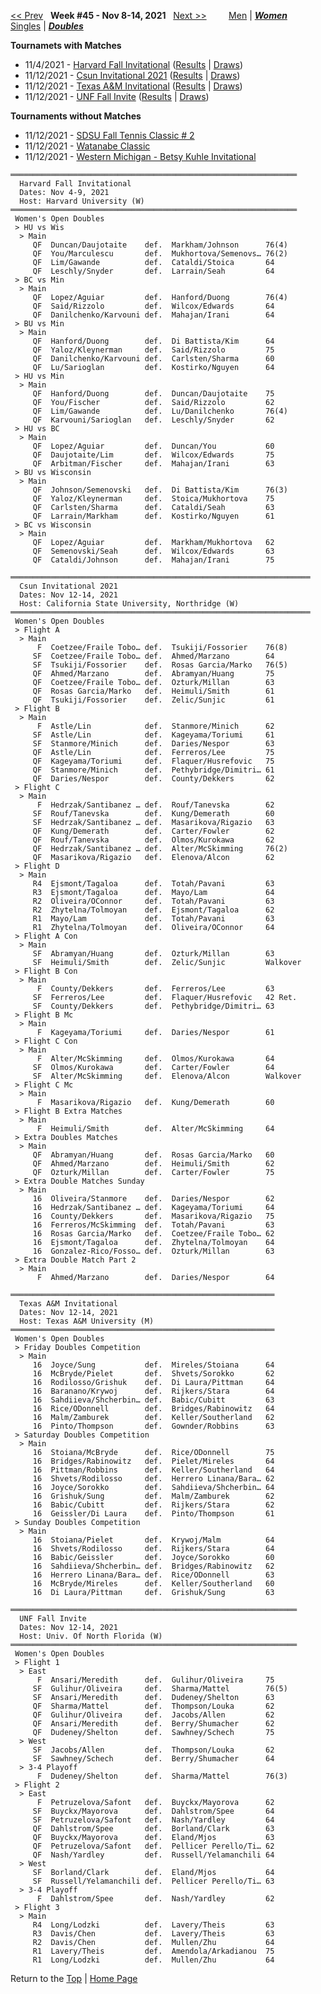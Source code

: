<a name="top"></a>[<< Prev](women_doubles_2144.md) &nbsp; **Week #45 - Nov 8-14, 2021** &nbsp; [Next >>](women_doubles_2146.md) &nbsp;&nbsp;&nbsp;&nbsp;&nbsp;&nbsp;&nbsp; [Men](./men_doubles_2145.md) &#124; [***Women***](./women_doubles_2145.md) &nbsp;&nbsp;&nbsp;&nbsp;&nbsp; [Singles](./women_singles_2145.md) &#124; [***Doubles***](./women_doubles_2145.md)

**Tournamets with Matches**  
- 11/4/2021 - [Harvard Fall Invitational](#21-06527) ([Results](#21-06527) &#124; <a href="https://colleges.wearecollegetennis.com/competitions/HarvardUniversityW/Tournaments/Overview/BA786C50-A446-4E92-9092-433D2C4A4F77" target="_blank">Draws</a>)  
- 11/12/2021 - [Csun Invitational 2021](#21-21713) ([Results](#21-21713) &#124; <a href="https://colleges.wearecollegetennis.com/competitions/CaliforniaStateUniversityNorthridgeW/Tournaments/Overview/170B0D52-C31D-4AA5-A14A-C44E18B58FF4" target="_blank">Draws</a>)  
- 11/12/2021 - [Texas A&M Invitational](#21-89648) ([Results](#21-89648) &#124; <a href="https://colleges.wearecollegetennis.com/competitions/TexasAMUniversityM/Tournaments/Overview/BF7768E0-4750-49B0-9B29-7EB1AC4016D9" target="_blank">Draws</a>)  
- 11/12/2021 - [UNF Fall Invite](#21-72331) ([Results](#21-72331) &#124; <a href="https://colleges.wearecollegetennis.com/competitions/UnivOfNorthFloridaW/Tournaments/Overview/0890226F-0B4C-40E3-888D-5CE5DA25876A" target="_blank">Draws</a>)  

**Tournaments without Matches**  
- 11/12/2021 - <a href="https://colleges.wearecollegetennis.com/competitions/SanDiegoStateUniversityW/Tournaments/Overview/1A40265D-8EC6-44FD-9EB9-1733C02C74CC" target="_blank">SDSU Fall Tennis Classic # 2</a>  
- 11/12/2021 - <a href="https://colleges.wearecollegetennis.com/competitions/UnivOfNevadaLasVegasW/Tournaments/Overview/185CF1AE-D437-4098-91A9-6F597D244978" target="_blank">Watanabe Classic</a>  
- 11/12/2021 - <a href="https://colleges.wearecollegetennis.com/competitions/WesternMichiganUniversityW/Tournaments/Overview/5D6A7D6E-4DFF-41D5-BA55-AEBEDA326663" target="_blank">Western Michigan - Betsy Kuhle Invitational</a>  

<a name="21-06527"></a>
~~~
════════════════════════════════════════════════════════════════
  Harvard Fall Invitational
  Dates: Nov 4-9, 2021
  Host: Harvard University (W)
════════════════════════════════════════════════════════════════
 Women's Open Doubles
 > HU vs Wis
  > Main
     QF  Duncan/Daujotaite    def.  Markham/Johnson      76(4)
     QF  You/Marculescu       def.  Mukhortova/Semenovs… 76(2)
     QF  Lim/Gawande          def.  Cataldi/Stoica       64
     QF  Leschly/Snyder       def.  Larrain/Seah         64
 > BC vs Min
  > Main
     QF  Lopez/Aguiar         def.  Hanford/Duong        76(4)
     QF  Said/Rizzolo         def.  Wilcox/Edwards       64
     QF  Danilchenko/Karvouni def.  Mahajan/Irani        64
 > BU vs Min
  > Main
     QF  Hanford/Duong        def.  Di Battista/Kim      64
     QF  Yaloz/Kleynerman     def.  Said/Rizzolo         75
     QF  Danilchenko/Karvouni def.  Carlsten/Sharma      60
     QF  Lu/Sarioglan         def.  Kostirko/Nguyen      64
 > HU vs Min
  > Main
     QF  Hanford/Duong        def.  Duncan/Daujotaite    75
     QF  You/Fischer          def.  Said/Rizzolo         62
     QF  Lim/Gawande          def.  Lu/Danilchenko       76(4)
     QF  Karvouni/Sarioglan   def.  Leschly/Snyder       62
 > HU vs BC
  > Main
     QF  Lopez/Aguiar         def.  Duncan/You           60
     QF  Daujotaite/Lim       def.  Wilcox/Edwards       75
     QF  Arbitman/Fischer     def.  Mahajan/Irani        63
 > BU vs Wisconsin
  > Main
     QF  Johnson/Semenovski   def.  Di Battista/Kim      76(3)
     QF  Yaloz/Kleynerman     def.  Stoica/Mukhortova    75
     QF  Carlsten/Sharma      def.  Cataldi/Seah         63
     QF  Larrain/Markham      def.  Kostirko/Nguyen      61
 > BC vs Wisconsin
  > Main
     QF  Lopez/Aguiar         def.  Markham/Mukhortova   62
     QF  Semenovski/Seah      def.  Wilcox/Edwards       63
     QF  Cataldi/Johnson      def.  Mahajan/Irani        75
~~~

<a name="21-21713"></a>
~~~
═══════════════════════════════════════════════════════════════════
  Csun Invitational 2021
  Dates: Nov 12-14, 2021
  Host: California State University, Northridge (W)
═══════════════════════════════════════════════════════════════════
 Women's Open Doubles
 > Flight A
  > Main
      F  Coetzee/Fraile Tobo… def.  Tsukiji/Fossorier    76(8)
     SF  Coetzee/Fraile Tobo… def.  Ahmed/Marzano        64
     SF  Tsukiji/Fossorier    def.  Rosas Garcia/Marko   76(5)
     QF  Ahmed/Marzano        def.  Abramyan/Huang       75
     QF  Coetzee/Fraile Tobo… def.  Ozturk/Millan        63
     QF  Rosas Garcia/Marko   def.  Heimuli/Smith        61
     QF  Tsukiji/Fossorier    def.  Zelic/Sunjic         61
 > Flight B
  > Main
      F  Astle/Lin            def.  Stanmore/Minich      62
     SF  Astle/Lin            def.  Kageyama/Toriumi     61
     SF  Stanmore/Minich      def.  Daries/Nespor        63
     QF  Astle/Lin            def.  Ferreros/Lee         75
     QF  Kageyama/Toriumi     def.  Flaquer/Husrefovic   75
     QF  Stanmore/Minich      def.  Pethybridge/Dimitri… 61
     QF  Daries/Nespor        def.  County/Dekkers       62
 > Flight C
  > Main
      F  Hedrzak/Santibanez … def.  Rouf/Tanevska        62
     SF  Rouf/Tanevska        def.  Kung/Demerath        60
     SF  Hedrzak/Santibanez … def.  Masarikova/Rigazio   63
     QF  Kung/Demerath        def.  Carter/Fowler        62
     QF  Rouf/Tanevska        def.  Olmos/Kurokawa       62
     QF  Hedrzak/Santibanez … def.  Alter/McSkimming     76(2)
     QF  Masarikova/Rigazio   def.  Elenova/Alcon        62
 > Flight D
  > Main
     R4  Ejsmont/Tagaloa      def.  Totah/Pavani         63
     R3  Ejsmont/Tagaloa      def.  Mayo/Lam             64
     R2  Oliveira/OConnor     def.  Totah/Pavani         63
     R2  Zhytelna/Tolmoyan    def.  Ejsmont/Tagaloa      62
     R1  Mayo/Lam             def.  Totah/Pavani         63
     R1  Zhytelna/Tolmoyan    def.  Oliveira/OConnor     64
 > Flight A Con
  > Main
     SF  Abramyan/Huang       def.  Ozturk/Millan        63
     SF  Heimuli/Smith        def.  Zelic/Sunjic         Walkover
 > Flight B Con
  > Main
      F  County/Dekkers       def.  Ferreros/Lee         63
     SF  Ferreros/Lee         def.  Flaquer/Husrefovic   42 Ret.
     SF  County/Dekkers       def.  Pethybridge/Dimitri… 63
 > Flight B Mc
  > Main
      F  Kageyama/Toriumi     def.  Daries/Nespor        61
 > Flight C Con
  > Main
      F  Alter/McSkimming     def.  Olmos/Kurokawa       64
     SF  Olmos/Kurokawa       def.  Carter/Fowler        64
     SF  Alter/McSkimming     def.  Elenova/Alcon        Walkover
 > Flight C Mc
  > Main
      F  Masarikova/Rigazio   def.  Kung/Demerath        60
 > Flight B Extra Matches
  > Main
      F  Heimuli/Smith        def.  Alter/McSkimming     64
 > Extra Doubles Matches
  > Main
     QF  Abramyan/Huang       def.  Rosas Garcia/Marko   60
     QF  Ahmed/Marzano        def.  Heimuli/Smith        62
     QF  Ozturk/Millan        def.  Carter/Fowler        75
 > Extra Double Matches Sunday
  > Main
     16  Oliveira/Stanmore    def.  Daries/Nespor        62
     16  Hedrzak/Santibanez … def.  Kageyama/Toriumi     64
     16  County/Dekkers       def.  Masarikova/Rigazio   75
     16  Ferreros/McSkimming  def.  Totah/Pavani         63
     16  Rosas Garcia/Marko   def.  Coetzee/Fraile Tobo… 62
     16  Ejsmont/Tagaloa      def.  Zhytelna/Tolmoyan    64
     16  Gonzalez-Rico/Fosso… def.  Ozturk/Millan        63
 > Extra Double Match Part 2
  > Main
      F  Ahmed/Marzano        def.  Daries/Nespor        64
~~~

<a name="21-89648"></a>
~~~
═══════════════════════════════════════════════════════════
  Texas A&M Invitational
  Dates: Nov 12-14, 2021
  Host: Texas A&M University (M)
═══════════════════════════════════════════════════════════
 Women's Open Doubles
 > Friday Doubles Competition
  > Main
     16  Joyce/Sung           def.  Mireles/Stoiana      64
     16  McBryde/Pielet       def.  Shvets/Sorokko       62
     16  Rodilosso/Grishuk    def.  Di Laura/Pittman     64
     16  Baranano/Krywoj      def.  Rijkers/Stara        64
     16  Sahdiieva/Shcherbin… def.  Babic/Cubitt         63
     16  Rice/ODonnell        def.  Bridges/Rabinowitz   64
     16  Malm/Zamburek        def.  Keller/Southerland   62
     16  Pinto/Thompson       def.  Gownder/Robbins      63
 > Saturday Doubles Competition
  > Main
     16  Stoiana/McBryde      def.  Rice/ODonnell        75
     16  Bridges/Rabinowitz   def.  Pielet/Mireles       64
     16  Pittman/Robbins      def.  Keller/Southerland   64
     16  Shvets/Rodilosso     def.  Herrero Linana/Bara… 62
     16  Joyce/Sorokko        def.  Sahdiieva/Shcherbin… 64
     16  Grishuk/Sung         def.  Malm/Zamburek        62
     16  Babic/Cubitt         def.  Rijkers/Stara        62
     16  Geissler/Di Laura    def.  Pinto/Thompson       61
 > Sunday Doubles Competition
  > Main
     16  Stoiana/Pielet       def.  Krywoj/Malm          64
     16  Shvets/Rodilosso     def.  Rijkers/Stara        64
     16  Babic/Geissler       def.  Joyce/Sorokko        60
     16  Sahdiieva/Shcherbin… def.  Bridges/Rabinowitz   62
     16  Herrero Linana/Bara… def.  Rice/ODonnell        63
     16  McBryde/Mireles      def.  Keller/Southerland   60
     16  Di Laura/Pittman     def.  Grishuk/Sung         63
~~~

<a name="21-72331"></a>
~~~
════════════════════════════════════════════════════════════════
  UNF Fall Invite
  Dates: Nov 12-14, 2021
  Host: Univ. Of North Florida (W)
════════════════════════════════════════════════════════════════
 Women's Open Doubles
 > Flight 1
  > East
      F  Ansari/Meredith      def.  Gulihur/Oliveira     75
     SF  Gulihur/Oliveira     def.  Sharma/Mattel        76(5)
     SF  Ansari/Meredith      def.  Dudeney/Shelton      63
     QF  Sharma/Mattel        def.  Thompson/Louka       62
     QF  Gulihur/Oliveira     def.  Jacobs/Allen         62
     QF  Ansari/Meredith      def.  Berry/Shumacher      62
     QF  Dudeney/Shelton      def.  Sawhney/Schech       75
  > West
     SF  Jacobs/Allen         def.  Thompson/Louka       62
     SF  Sawhney/Schech       def.  Berry/Shumacher      64
  > 3-4 Playoff
      F  Dudeney/Shelton      def.  Sharma/Mattel        76(3)
 > Flight 2
  > East
      F  Petruzelova/Safont   def.  Buyckx/Mayorova      62
     SF  Buyckx/Mayorova      def.  Dahlstrom/Spee       64
     SF  Petruzelova/Safont   def.  Nash/Yardley         64
     QF  Dahlstrom/Spee       def.  Borland/Clark        63
     QF  Buyckx/Mayorova      def.  Eland/Mjos           63
     QF  Petruzelova/Safont   def.  Pellicer Perello/Ti… 62
     QF  Nash/Yardley         def.  Russell/Yelamanchili 64
  > West
     SF  Borland/Clark        def.  Eland/Mjos           64
     SF  Russell/Yelamanchili def.  Pellicer Perello/Ti… 63
  > 3-4 Playoff
      F  Dahlstrom/Spee       def.  Nash/Yardley         62
 > Flight 3
  > Main
     R4  Long/Lodzki          def.  Lavery/Theis         63
     R3  Davis/Chen           def.  Lavery/Theis         63
     R2  Davis/Chen           def.  Mullen/Zhu           64
     R1  Lavery/Theis         def.  Amendola/Arkadianou  75
     R1  Long/Lodzki          def.  Mullen/Zhu           64
~~~

Return to the [Top](./women_doubles_2145.md) &#124; [Home Page](../../index.md)